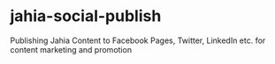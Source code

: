 # jahia-social-publish
Publishing Jahia Content to Facebook Pages, Twitter, LinkedIn etc. for content marketing and promotion
